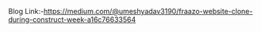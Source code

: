Blog Link:-https://medium.com/@umeshyadav3190/fraazo-website-clone-during-construct-week-a16c76633564